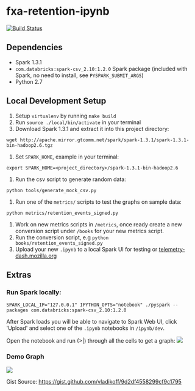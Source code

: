 # fxa-retention-ipynb

[![Build Status](https://travis-ci.org/vladikoff/fxa-retention-ipynb.svg?branch=master)](https://travis-ci.org/vladikoff/fxa-retention-ipynb)

## Dependencies

* Spark 1.3.1
* `com.databricks:spark-csv_2.10:1.2.0` Spark package (included with Spark, no need to install, see `PYSPARK_SUBMIT_ARGS`)
* Python 2.7

## Local Development Setup
1. Setup `virtualenv` by running `make build`
1. Run `source ./local/bin/activate` in your terminal
1. Download Spark 1.3.1 and extract it into this project directory:
```
wget http://apache.mirror.gtcomm.net/spark/spark-1.3.1/spark-1.3.1-bin-hadoop2.6.tgz
```
1. Set `SPARK_HOME`, example in your terminal:
```
export SPARK_HOME=<project_directory>/spark-1.3.1-bin-hadoop2.6
```
1. Run the csv script to generate random data:
```
python tools/generate_mock_csv.py
```
1. Run one of the `metrics/` scripts to test the graphs on sample data:
```
python metrics/retention_events_signed.py
```
1. Work on new metrics scripts in `/metrics`, once ready create a new conversion script under `/books` for your new metrics script.
1. Run the conversion script, e.g `python books/retention_events_signed.py`
1. Upload your new `.ipynb` to a local Spark UI for testing or [telemetry-dash.mozilla.org](http://telemetry-dash.mozilla.org/)

## Extras

### Run Spark locally:
```
SPARK_LOCAL_IP="127.0.0.1" IPYTHON_OPTS="notebook" ./pyspark --packages com.databricks:spark-csv_2.10:1.2.0
```
After Spark loads you will be able to navigate to Spark Web UI, click 'Upload' and select one of the `.ipynb` notebooks in `/ipynb/dev`.

Open the notebook and run (>|) through all the cells to get a graph:
![](http://i.imgur.com/QhiFvd8.jpg)

### Demo Graph
![](http://i.imgur.com/KbOZexO.jpg)

Gist Source: https://gist.github.com/vladikoff/9d2df4558299cf9c1795
